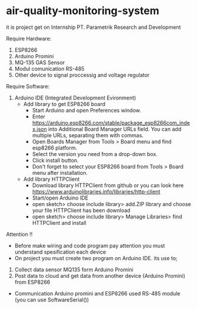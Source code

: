 # air-quality-monitoring-system
it is project get on Internship PT. Parametrik Research and Development

Require Hardware:
1. ESP8266
2. Arduino Promini
3. MQ-135 GAS Sensor
4. Modul comunication RS-485
5. Other device to signal proccessig and voltage regulator

Require Software:
1. Arduino IDE (Integrated Development Evironment)
   * Add library to get ESP8266 board
      - Start Arduino and open Preferences window.
      - Enter https://arduino.esp8266.com/stable/package_esp8266com_index.json into Additional Board Manager URLs field. You can add               multiple URLs, separating them with commas.
      - Open Boards Manager from Tools > Board menu and find esp8266 platform.
      - Select the version you need from a drop-down box.
      - Click install button.
      - Don't forget to select your ESP8266 board from Tools > Board menu after installation.
   * Add library HTTPClient
      - Download library HTTPClient from github or you can look here https://www.arduinolibraries.info/libraries/http-client
      - Start/open Arduino IDE
      - open sketch> choose include library> add.ZIP library and choose your file HTTPClient has been download
      - open sketch> choose include library> Manage Libraries> find HTTPClient and install

Attention !!
- Before make wiring and code program pay attention you must understand spesification each device 
- On project you must create two program on Arduino IDE. its use to;
1. Collect data sensor MQ135 form Arduino Promini
2. Post data to cloud and get data from another device (Arduino Promini) from ESP8266
- Communication Arduino promini and ESP8266 used RS-485 module (you can use SoftwareSerial())
